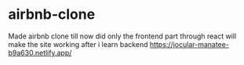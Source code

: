 # airbnb-clone
Made airbnb clone 
till now did only the frontend part through react will make the site working after i learn backend
https://jocular-manatee-b9a630.netlify.app/
